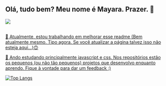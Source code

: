## Olá, tudo bem? Meu nome é Mayara. Prazer.  👋

<div>
<a href="https://www.linkedin.com/in/mayarafaustinovieira" target="_blank"><img src="https://img.shields.io/badge/LinkedIn-0077B5?style=for-the-badge&logo=linkedin&logoColor=white" target="_blank">
</div>

<br>
<p>🔭 Atualmente, estou trabalhando em melhorar esse readme (Bem atualmente mesmo. Tipo agora. Se você atualizar a página talvez isso não esteja aqui...)🙃</p>
<p>🌱 Ando estudando principalmente javascript e css. Nos repositórios estão os pequenos (ou não tão pequenos) projetos que desenvolvo enquanto aprendo. Fique à vontade para dar um feedback ;)</p>


[![Top Langs](https://github-readme-stats.vercel.app/api/top-langs/?username=mayarafaustino&layout=compact&theme=ayu-mirage)](https://github.com/anuraghazra/github-readme-stats)




<!--
**mayarafaustino/mayarafaustino** is a ✨ _special_ ✨ repository because its `README.md` (this file) appears on your GitHub profile.

Here are some ideas to get you started:

- 🔭 I’m currently working on ...
- 🌱 I’m currently learning ...
- 👯 I’m looking to collaborate on ...
- 🤔 I’m looking for help with ...
- 💬 Ask me about ...
- 📫 How to reach me: ...
- 😄 Pronouns: ...
- ⚡ Fun fact: ...
-->
